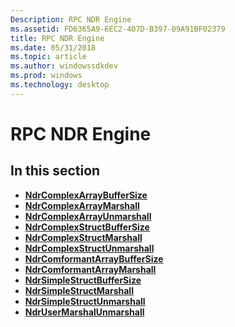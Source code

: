 ```yaml
---
Description: RPC NDR Engine
ms.assetid: FD6365A9-6EC2-407D-B397-09A91BF02379
title: RPC NDR Engine
ms.date: 05/31/2018
ms.topic: article
ms.author: windowssdkdev
ms.prod: windows
ms.technology: desktop
---
```


# RPC NDR Engine

## In this section

-   [**NdrComplexArrayBufferSize**](/windows/win32/Rpcndr/nf-rpcndr-ndrcomplexarraybuffersize?branch=master)
-   [**NdrComplexArrayMarshall**](/windows/win32/Rpcndr/nf-rpcndr-ndrcomplexarraymarshall?branch=master)
-   [**NdrComplexArrayUnmarshall**](/windows/win32/Rpcndr/nf-rpcndr-ndrcomplexarrayunmarshall?branch=master)
-   [**NdrComplexStructBufferSize**](/windows/win32/Rpcndr/nf-rpcndr-ndrcomplexstructbuffersize?branch=master)
-   [**NdrComplexStructMarshall**](/windows/win32/Rpcndr/nf-rpcndr-ndrcomplexstructmarshall?branch=master)
-   [**NdrComplexStructUnmarshall**](/windows/win32/Rpcndr/nf-rpcndr-ndrcomplexstructunmarshall?branch=master)
-   [**NdrComformantArrayBufferSize**](/windows/win32/Rpcndr/nf-rpcndr-ndrconformantarraybuffersize?branch=master)
-   [**NdrComformantArrayMarshall**](/windows/win32/Rpcndr/nf-rpcndr-ndrconformantarraymarshall?branch=master)
-   [**NdrSimpleStructBufferSize**](/windows/win32/Rpcndr/nf-rpcndr-ndrsimplestructbuffersize?branch=master)
-   [**NdrSimpleStructMarshall**](/windows/win32/Rpcndr/nf-rpcndr-ndrsimplestructmarshall?branch=master)
-   [**NdrSimpleStructUnmarshall**](/windows/win32/Rpcndr/nf-rpcndr-ndrsimplestructunmarshall?branch=master)
-   [**NdrUserMarshalUnmarshall**](/windows/win32/Rpcndr/nf-rpcndr-ndrusermarshalunmarshall?branch=master)

 

 



